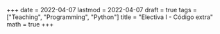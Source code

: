 +++
date      = 2022-04-07
lastmod   = 2022-04-07
draft     = true
tags      = ["Teaching", "Programming", "Python"]
title     = "Electiva I - Código extra"
math      = true
+++


